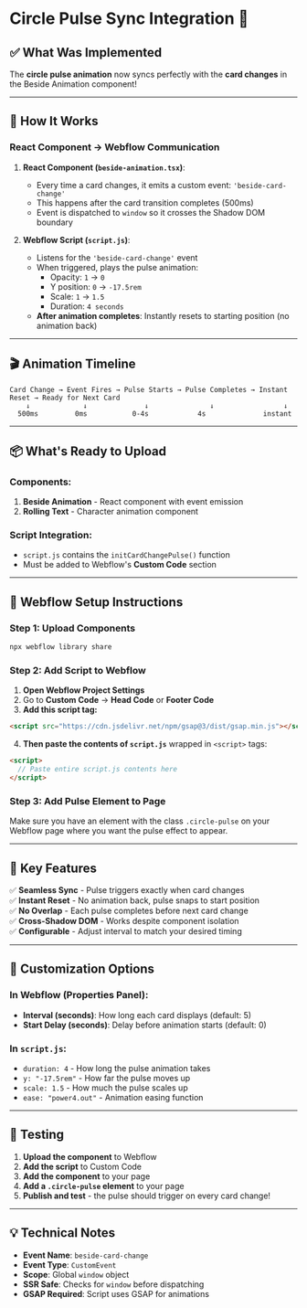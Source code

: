 # Circle Pulse Sync Integration 🎯

## ✅ What Was Implemented

The **circle pulse animation** now syncs perfectly with the **card changes** in the Beside Animation component!

---

## 🔧 How It Works

### **React Component → Webflow Communication**

1. **React Component (`beside-animation.tsx`)**:

   - Every time a card changes, it emits a custom event: `'beside-card-change'`
   - This happens after the card transition completes (500ms)
   - Event is dispatched to `window` so it crosses the Shadow DOM boundary

2. **Webflow Script (`script.js`)**:
   - Listens for the `'beside-card-change'` event
   - When triggered, plays the pulse animation:
     - Opacity: `1` → `0`
     - Y position: `0` → `-17.5rem`
     - Scale: `1` → `1.5`
     - Duration: `4 seconds`
   - **After animation completes**: Instantly resets to starting position (no animation back)

---

## 🎬 Animation Timeline

```
Card Change → Event Fires → Pulse Starts → Pulse Completes → Instant Reset → Ready for Next Card
    ↓             ↓              ↓               ↓                 ↓
  500ms         0ms           0-4s            4s              instant
```

---

## 📦 What's Ready to Upload

### **Components:**

1. **Beside Animation** - React component with event emission
2. **Rolling Text** - Character animation component

### **Script Integration:**

- `script.js` contains the `initCardChangePulse()` function
- Must be added to Webflow's **Custom Code** section

---

## 🚀 Webflow Setup Instructions

### **Step 1: Upload Components**

```bash
npx webflow library share
```

### **Step 2: Add Script to Webflow**

1. **Open Webflow Project Settings**
2. Go to **Custom Code** → **Head Code** or **Footer Code**
3. **Add this script tag:**

```html
<script src="https://cdn.jsdelivr.net/npm/gsap@3/dist/gsap.min.js"></script>
```

4. **Then paste the contents of `script.js`** wrapped in `<script>` tags:

```html
<script>
  // Paste entire script.js contents here
</script>
```

### **Step 3: Add Pulse Element to Page**

Make sure you have an element with the class `.circle-pulse` on your Webflow page where you want the pulse effect to appear.

---

## 🎯 Key Features

✅ **Seamless Sync** - Pulse triggers exactly when card changes  
✅ **Instant Reset** - No animation back, pulse snaps to start position  
✅ **No Overlap** - Each pulse completes before next card change  
✅ **Cross-Shadow DOM** - Works despite component isolation  
✅ **Configurable** - Adjust interval to match your desired timing

---

## 🔄 Customization Options

### **In Webflow (Properties Panel):**

- **Interval (seconds)**: How long each card displays (default: 5)
- **Start Delay (seconds)**: Delay before animation starts (default: 0)

### **In `script.js`:**

- `duration: 4` - How long the pulse animation takes
- `y: "-17.5rem"` - How far the pulse moves up
- `scale: 1.5` - How much the pulse scales up
- `ease: "power4.out"` - Animation easing function

---

## 🧪 Testing

1. **Upload the component** to Webflow
2. **Add the script** to Custom Code
3. **Add the component** to your page
4. **Add a `.circle-pulse` element** to your page
5. **Publish and test** - the pulse should trigger on every card change!

---

## 💡 Technical Notes

- **Event Name**: `beside-card-change`
- **Event Type**: `CustomEvent`
- **Scope**: Global `window` object
- **SSR Safe**: Checks for `window` before dispatching
- **GSAP Required**: Script uses GSAP for animations
